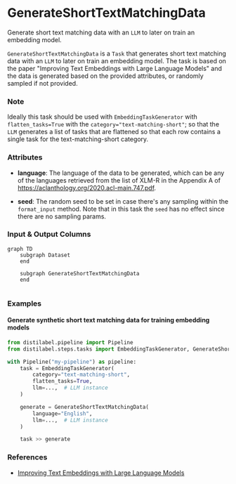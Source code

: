 # GenerateShortTextMatchingData


Generate short text matching data with an `LLM` to later on train an embedding model.



`GenerateShortTextMatchingData` is a `Task` that generates short text matching data with an
    `LLM` to later on train an embedding model. The task is based on the paper "Improving
    Text Embeddings with Large Language Models" and the data is generated based on the
    provided attributes, or randomly sampled if not provided.



### Note
Ideally this task should be used with `EmbeddingTaskGenerator` with `flatten_tasks=True`
with the `category="text-matching-short"`; so that the `LLM` generates a list of tasks that
are flattened so that each row contains a single task for the text-matching-short category.



### Attributes

- **language**: The language of the data to be generated, which can be any of the languages  retrieved from the list of XLM-R in the Appendix A of https://aclanthology.org/2020.acl-main.747.pdf.

- **seed**: The random seed to be set in case there's any sampling within the `format_input` method.  Note that in this task the `seed` has no effect since there are no sampling params.





### Input & Output Columns

``` mermaid
graph TD
	subgraph Dataset
	end

	subgraph GenerateShortTextMatchingData
	end


```







### Examples


#### Generate synthetic short text matching data for training embedding models
```python
from distilabel.pipeline import Pipeline
from distilabel.steps.tasks import EmbeddingTaskGenerator, GenerateShortTextMatchingData

with Pipeline("my-pipeline") as pipeline:
    task = EmbeddingTaskGenerator(
        category="text-matching-short",
        flatten_tasks=True,
        llm=...,  # LLM instance
    )

    generate = GenerateShortTextMatchingData(
        language="English",
        llm=...,  # LLM instance
    )

    task >> generate
```




### References

- [Improving Text Embeddings with Large Language Models](https://arxiv.org/abs/2401.00368)


